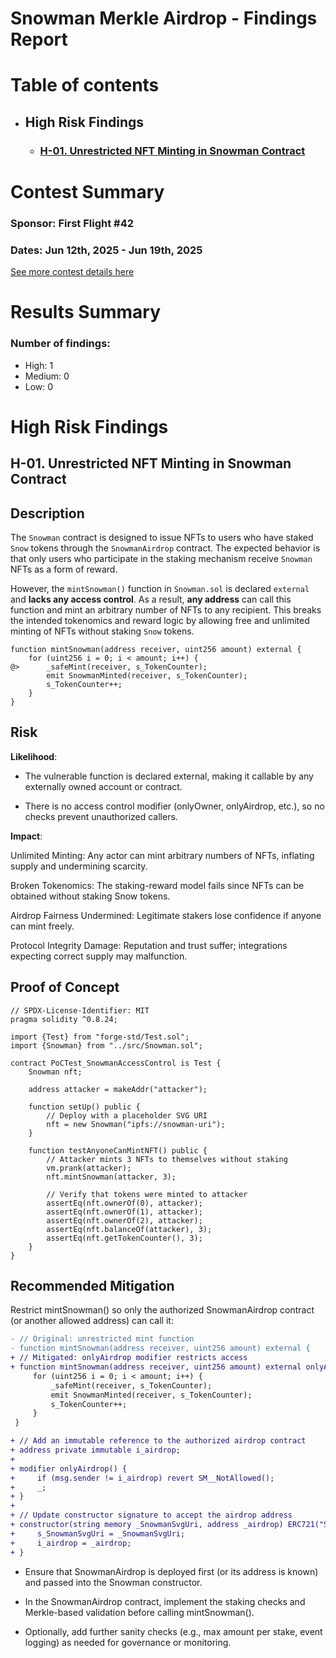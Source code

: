 # Snowman Merkle Airdrop - Findings Report

# Table of contents

- ## High Risk Findings
  - ### [H-01. Unrestricted NFT Minting in Snowman Contract](#H-01)

# <a id='contest-summary'></a>Contest Summary

### Sponsor: First Flight #42

### Dates: Jun 12th, 2025 - Jun 19th, 2025

[See more contest details here](https://codehawks.cyfrin.io/c/2025-06-snowman-merkle-airdrop)

# <a id='results-summary'></a>Results Summary

### Number of findings:

- High: 1
- Medium: 0
- Low: 0

# High Risk Findings

## <a id='H-01'></a>H-01. Unrestricted NFT Minting in Snowman Contract

## Description

The `Snowman` contract is designed to issue NFTs to users who have staked `Snow` tokens through the `SnowmanAirdrop` contract. The expected behavior is that only users who participate in the staking mechanism receive `Snowman` NFTs as a form of reward.

However, the `mintSnowman()` function in `Snowman.sol` is declared `external` and **lacks any access control**. As a result, **any address** can call this function and mint an arbitrary number of NFTs to any recipient. This breaks the intended tokenomics and reward logic by allowing free and unlimited minting of NFTs without staking `Snow` tokens.

```solidity
function mintSnowman(address receiver, uint256 amount) external {
    for (uint256 i = 0; i < amount; i++) {
@>      _safeMint(receiver, s_TokenCounter);
        emit SnowmanMinted(receiver, s_TokenCounter);
        s_TokenCounter++;
    }
}
```

## Risk

**Likelihood**:

- The vulnerable function is declared external, making it callable by any externally owned account or contract.

- There is no access control modifier (onlyOwner, onlyAirdrop, etc.), so no checks prevent unauthorized callers.

**Impact**:

Unlimited Minting: Any actor can mint arbitrary numbers of NFTs, inflating supply and undermining scarcity.

Broken Tokenomics: The staking-reward model fails since NFTs can be obtained without staking Snow tokens.

Airdrop Fairness Undermined: Legitimate stakers lose confidence if anyone can mint freely.

Protocol Integrity Damage: Reputation and trust suffer; integrations expecting correct supply may malfunction.

## Proof of Concept

```solidity
// SPDX-License-Identifier: MIT
pragma solidity ^0.8.24;

import {Test} from "forge-std/Test.sol";
import {Snowman} from "../src/Snowman.sol";

contract PoCTest_SnowmanAccessControl is Test {
    Snowman nft;

    address attacker = makeAddr("attacker");

    function setUp() public {
        // Deploy with a placeholder SVG URI
        nft = new Snowman("ipfs://snowman-uri");
    }

    function testAnyoneCanMintNFT() public {
        // Attacker mints 3 NFTs to themselves without staking
        vm.prank(attacker);
        nft.mintSnowman(attacker, 3);

        // Verify that tokens were minted to attacker
        assertEq(nft.ownerOf(0), attacker);
        assertEq(nft.ownerOf(1), attacker);
        assertEq(nft.ownerOf(2), attacker);
        assertEq(nft.balanceOf(attacker), 3);
        assertEq(nft.getTokenCounter(), 3);
    }
}
```

## Recommended Mitigation

Restrict mintSnowman() so only the authorized SnowmanAirdrop contract (or another allowed address) can call it:

```diff
- // Original: unrestricted mint function
- function mintSnowman(address receiver, uint256 amount) external {
+ // Mitigated: onlyAirdrop modifier restricts access
+ function mintSnowman(address receiver, uint256 amount) external onlyAirdrop {
     for (uint256 i = 0; i < amount; i++) {
         _safeMint(receiver, s_TokenCounter);
         emit SnowmanMinted(receiver, s_TokenCounter);
         s_TokenCounter++;
     }
 }

+ // Add an immutable reference to the authorized airdrop contract
+ address private immutable i_airdrop;
+
+ modifier onlyAirdrop() {
+     if (msg.sender != i_airdrop) revert SM__NotAllowed();
+     _;
+ }
+
+ // Update constructor signature to accept the airdrop address
+ constructor(string memory _SnowmanSvgUri, address _airdrop) ERC721("Snowman Airdrop", "SNOWMAN") {
+     s_SnowmanSvgUri = _SnowmanSvgUri;
+     i_airdrop = _airdrop;
+ }

```

- Ensure that SnowmanAirdrop is deployed first (or its address is known) and passed into the Snowman constructor.

- In the SnowmanAirdrop contract, implement the staking checks and Merkle-based validation before calling mintSnowman().

- Optionally, add further sanity checks (e.g., max amount per stake, event logging) as needed for governance or monitoring.
